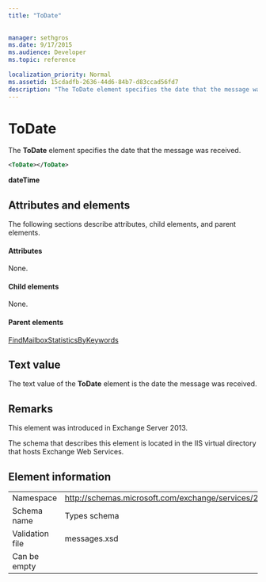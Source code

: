 ```yaml
---
title: "ToDate"
 
 
manager: sethgros
ms.date: 9/17/2015
ms.audience: Developer
ms.topic: reference
 
localization_priority: Normal
ms.assetid: 15cdadfb-2636-44d6-84b7-d83ccad56fd7
description: "The ToDate element specifies the date that the message was received."
---
```


# ToDate

The **ToDate** element specifies the date that the message was received. 
  
```XML
<ToDate></ToDate>
```

 **dateTime**
## Attributes and elements

The following sections describe attributes, child elements, and parent elements.
  
#### Attributes

None.
  
#### Child elements

None.
  
#### Parent elements

[FindMailboxStatisticsByKeywords](findmailboxstatisticsbykeywords.md)
  
## Text value

The text value of the **ToDate** element is the date the message was received. 
  
## Remarks

This element was introduced in Exchange Server 2013.
  
The schema that describes this element is located in the IIS virtual directory that hosts Exchange Web Services.
  
## Element information

|||
|:-----|:-----|
|Namespace  <br/> |http://schemas.microsoft.com/exchange/services/2006/messages  <br/> |
|Schema name  <br/> |Types schema  <br/> |
|Validation file  <br/> |messages.xsd  <br/> |
|Can be empty  <br/> ||
   

